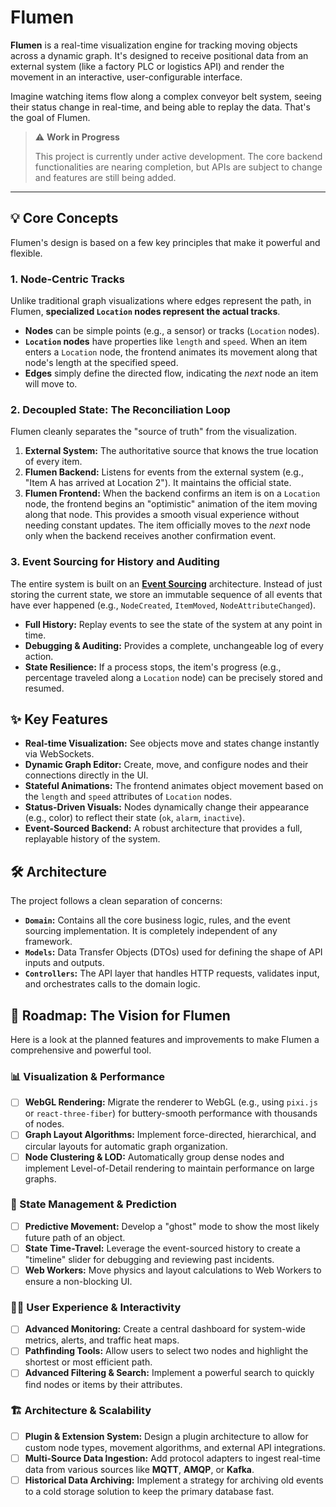 # Flumen

**Flumen** is a real-time visualization engine for tracking moving objects across a dynamic graph. It's designed to receive positional data from an external system (like a factory PLC or logistics API) and render the movement in an interactive, user-configurable interface.

Imagine watching items flow along a complex conveyor belt system, seeing their status change in real-time, and being able to replay the data. That's the goal of Flumen.

> ⚠️ **Work in Progress**
>
> This project is currently under active development. The core backend functionalities are nearing completion, but APIs are subject to change and features are still being added.

---

## 💡 Core Concepts

Flumen's design is based on a few key principles that make it powerful and flexible.

### 1. Node-Centric Tracks
Unlike traditional graph visualizations where edges represent the path, in Flumen, **specialized `Location` nodes represent the actual tracks**.
- **Nodes** can be simple points (e.g., a sensor) or tracks (`Location` nodes).
- **`Location` nodes** have properties like `length` and `speed`. When an item enters a `Location` node, the frontend animates its movement along that node's length at the specified speed.
- **Edges** simply define the directed flow, indicating the *next* node an item will move to.

### 2. Decoupled State: The Reconciliation Loop
Flumen cleanly separates the "source of truth" from the visualization.
1.  **External System:** The authoritative source that knows the true location of every item.
2.  **Flumen Backend:** Listens for events from the external system (e.g., "Item A has arrived at Location 2"). It maintains the official state.
3.  **Flumen Frontend:** When the backend confirms an item is on a `Location` node, the frontend begins an "optimistic" animation of the item moving along that node. This provides a smooth visual experience without needing constant updates. The item officially moves to the *next* node only when the backend receives another confirmation event.

### 3. Event Sourcing for History and Auditing
The entire system is built on an **[Event Sourcing](https://martinfowler.com/eaaDev/EventSourcing.html)** architecture. Instead of just storing the current state, we store an immutable sequence of all events that have ever happened (e.g., `NodeCreated`, `ItemMoved`, `NodeAttributeChanged`).
- **Full History:** Replay events to see the state of the system at any point in time.
- **Debugging & Auditing:** Provides a complete, unchangeable log of every action.
- **State Resilience:** If a process stops, the item's progress (e.g., percentage traveled along a `Location` node) can be precisely stored and resumed.

## ✨ Key Features

- **Real-time Visualization:** See objects move and states change instantly via WebSockets.
- **Dynamic Graph Editor:** Create, move, and configure nodes and their connections directly in the UI.
- **Stateful Animations:** The frontend animates object movement based on the `length` and `speed` attributes of `Location` nodes.
- **Status-Driven Visuals:** Nodes dynamically change their appearance (e.g., color) to reflect their state (`ok`, `alarm`, `inactive`).
- **Event-Sourced Backend:** A robust architecture that provides a full, replayable history of the system.

## 🛠️ Architecture

The project follows a clean separation of concerns:
- **`Domain`:** Contains all the core business logic, rules, and the event sourcing implementation. It is completely independent of any framework.
- **`Models`:** Data Transfer Objects (DTOs) used for defining the shape of API inputs and outputs.
- **`Controllers`:** The API layer that handles HTTP requests, validates input, and orchestrates calls to the domain logic.

## 🚀 Roadmap: The Vision for Flumen

Here is a look at the planned features and improvements to make Flumen a comprehensive and powerful tool.

### 📊 Visualization & Performance
- [ ] **WebGL Rendering:** Migrate the renderer to WebGL (e.g., using `pixi.js` or `react-three-fiber`) for buttery-smooth performance with thousands of nodes.
- [ ] **Graph Layout Algorithms:** Implement force-directed, hierarchical, and circular layouts for automatic graph organization.
- [ ] **Node Clustering & LOD:** Automatically group dense nodes and implement Level-of-Detail rendering to maintain performance on large graphs.

### 🧠 State Management & Prediction
- [ ] **Predictive Movement:** Develop a "ghost" mode to show the most likely future path of an object.
- [ ] **State Time-Travel:** Leverage the event-sourced history to create a "timeline" slider for debugging and reviewing past incidents.
- [ ] **Web Workers:** Move physics and layout calculations to Web Workers to ensure a non-blocking UI.

### 🧑‍💻 User Experience & Interactivity
- [ ] **Advanced Monitoring:** Create a central dashboard for system-wide metrics, alerts, and traffic heat maps.
- [ ] **Pathfinding Tools:** Allow users to select two nodes and highlight the shortest or most efficient path.
- [ ] **Advanced Filtering & Search:** Implement a powerful search to quickly find nodes or items by their attributes.

### 🏗️ Architecture & Scalability
- [ ] **Plugin & Extension System:** Design a plugin architecture to allow for custom node types, movement algorithms, and external API integrations.
- [ ] **Multi-Source Data Ingestion:** Add protocol adapters to ingest real-time data from various sources like **MQTT**, **AMQP**, or **Kafka**.
- [ ] **Historical Data Archiving:** Implement a strategy for archiving old events to a cold storage solution to keep the primary database fast.
